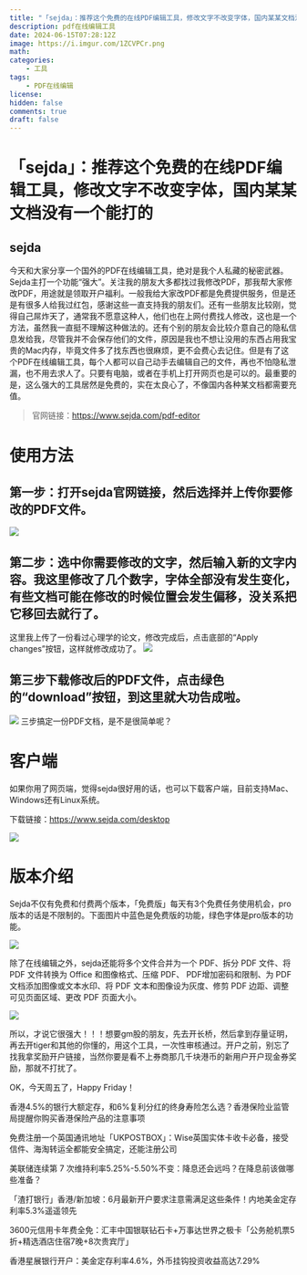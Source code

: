 ```yaml
---
title: "「sejda」：推荐这个免费的在线PDF编辑工具，修改文字不改变字体，国内某某文档没有一个能打的"
description: pdf在线编辑工具
date: 2024-06-15T07:28:12Z
image: https://i.imgur.com/1ZCVPCr.png
math: 
categories:
    - 工具
tags:
    - PDF在线编辑
license: 
hidden: false
comments: true
draft: false
---
```



# 「sejda」：推荐这个免费的在线PDF编辑工具，修改文字不改变字体，国内某某文档没有一个能打的


## sejda

今天和大家分享一个国外的PDF在线编辑工具，绝对是我个人私藏的秘密武器。Sejda主打一个功能“强大”。关注我的朋友大多都找过我修改PDF，那我帮大家修改PDF，用途就是领取开户福利。一般我给大家改PDF都是免费提供服务，但是还是有很多人给我过红包，感谢这些一直支持我的朋友们。还有一些朋友比较刚，觉得自己屌炸天了，通常我不愿意这种人，他们也在上网付费找人修改，这也是一个方法，虽然我一直挺不理解这种做法的。还有个别的朋友会比较介意自己的隐私信息发给我，尽管我并不会保存他们的文件，原因是我也不想让没用的东西占用我宝贵的Mac内存，毕竟文件多了找东西也很麻烦，更不会费心去记住。但是有了这个PDF在线编辑工具，每个人都可以自己动手去编辑自己的文件，再也不怕隐私泄漏，也不用去求人了。只要有电脑，或者在手机上打开网页也是可以的。最重要的是，这么强大的工具居然是免费的，实在太良心了，不像国内各种某文档都需要充值。

> 官网链接：https://www.sejda.com/pdf-editor

# 使用方法

## 第一步：打开sejda官网链接，然后选择并上传你要修改的PDF文件。

![](https://i.imgur.com/1ZCVPCr.png)

## 第二步：选中你需要修改的文字，然后输入新的文字内容。我这里修改了几个数字，字体全部没有发生变化，有些文档可能在修改的时候位置会发生偏移，没关系把它移回去就行了。

这里我上传了一份看过心理学的论文，修改完成后，点击底部的“Apply changes”按钮，这样就修改成功了。
![](https://i.imgur.com/Fup6MIr.png)


## 第三步下载修改后的PDF文件，点击绿色的“download”按钮，到这里就大功告成啦。

![](https://i.imgur.com/wRVV27C.png)
三步搞定一份PDF文档，是不是很简单呢？

# 客户端

如果你用了网页端，觉得sejda很好用的话，也可以下载客户端，目前支持Mac、Windows还有Linux系统。

下载链接：https://www.sejda.com/desktop

![](https://i.imgur.com/Pq6lxsZ.png)

# 版本介绍

Sejda不仅有免费和付费两个版本，「免费版」每天有3个免费任务使用机会，pro版本的话是不限制的。下面图片中蓝色是免费版的功能，绿色字体是pro版本的功能。

![](https://i.imgur.com/f1u5o3v.png)

除了在线编辑之外，sejda还能将多个文件合并为一个 PDF、拆分 PDF 文件、将 PDF 文件转换为 Office 和图像格式、压缩 PDF、 PDF增加密码和限制、为 PDF 文档添加图像或文本水印、将 PDF 文本和图像设为灰度、修剪 PDF 边距、调整可见页面区域、更改 PDF 页面大小。

![](https://i.imgur.com/1Uazrsb.png)

所以，才说它很强大！！！想要gm股的朋友，先去开长桥，然后拿到存量证明，再去开tiger和其他的你懂的，用这个工具，一次性审核通过。开户之前，别忘了找我拿奖励开户链接，当然你要是看不上券商那几千块港币的新用户开户现金券奖励，那就不打扰了。

OK，今天周五了，Happy Friday！

香港4.5%的银行大额定存，和6%复利分红的终身寿险怎么选？香港保险业监管局提醒你购买香港保险产品的注意事项

免费注册一个英国通讯地址「UKPOSTBOX」：Wise英国实体卡收卡必备，接受信件、海淘转运全都能安全搞定，还能注册公司

美联储连续第 7 次维持利率5.25%-5.50%不变：降息还会远吗？在降息前该做哪些准备？

「渣打银行」香港/新加坡：6月最新开户要求注意需满足这些条件！内地美金定存利率5.3%遥遥领先

3600元信用卡年费全免：汇丰中国银联钻石卡+万事达世界之极卡「公务舱机票5折+精选酒店住宿7晚+8次贵宾厅」

香港星展银行开户：美金定存利率4.6%，外币挂钩投资收益高达7.29%